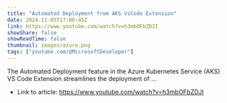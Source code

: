 ```yaml
---
title: "Automated Deployment from AKS VsCode Extension"
date: 2024-11-05T17:00:45Z
link: https://www.youtube.com/watch?v=h3mbOFbZDJI
showShare: false
showReadTime: false
thumbnail: images/azure.png
tags: ["youtube.com/@MicrosoftDeveloper"]
---
```

The Automated Deployment feature in the Azure Kubernetes Service (AKS) VS Code Extension streamlines the deployment of ...

- Link to article: https://www.youtube.com/watch?v=h3mbOFbZDJI
